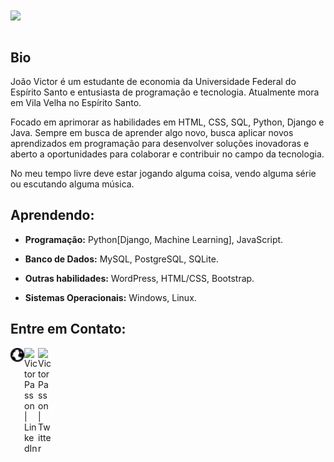 <!--
**victorpasson/victorpasson** is a ✨ _special_ ✨ repository because its `README.md` (this file) appears on your GitHub profile.

Here are some ideas to get you started:

- 🔭 I’m currently working on ...
- 🌱 I’m currently learning ...
- 👯 I’m looking to collaborate on ...
- 🤔 I’m looking for help with ...
- 💬 Ask me about ...
- 📫 How to reach me: ...
- 😄 Pronouns: ...
- ⚡ Fun fact: ...
-->

<a href="https://victorpasson.github.io">
  <img align="center" src="https://github-readme-stats.vercel.app/api?username=victorpasson&show_icons=true&count_private=true&theme=radical"  width=50%
  height=auto />
<br>
<br>
</a>


## Bio

<p>
João Victor é um estudante de economia da Universidade Federal do Espírito Santo e entusiasta de programação e tecnologia. Atualmente mora em Vila Velha no Espírito Santo.

Focado em aprimorar as habilidades em HTML, CSS, SQL, Python, Django e Java. Sempre em busca de aprender algo novo, busca aplicar novos aprendizados em programação para desenvolver soluções inovadoras e aberto a oportunidades para colaborar e contribuir no campo da tecnologia. 

No meu tempo livre deve estar jogando alguma coisa, vendo alguma série ou escutando alguma música.

</p>

## Aprendendo:

<p>
  
- **Programação:** Python[Django, Machine Learning], JavaScript.

- **Banco de Dados:** MySQL, PostgreSQL, SQLite.

- **Outras habilidades:** WordPress, HTML/CSS, Bootstrap. 

- **Sistemas Operacionais:** Windows, Linux.

</p>



## Entre em Contato:


[<img align="left" alt="Victor Passon" width="22px" src="https://raw.githubusercontent.com/iconic/open-iconic/master/svg/globe.svg" />][website]
[<img align="left" alt="Victor Passon | LinkedIn" width="22px" src="https://cdn.jsdelivr.net/npm/simple-icons@v3/icons/linkedin.svg" />][linkedin]
[<img align="left" alt="Victor Passon | Twitter" width="22px" src="https://cdn.jsdelivr.net/npm/simple-icons@v3/icons/twitter.svg" />][twitter]

[website]: https://victorpasson.github.io/
[twitter]: https://twitter.com/vtpasson
[linkedin]: https://www.linkedin.com/in/victorpasson/
